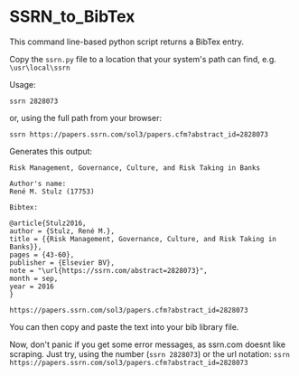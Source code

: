 # SSRN_to_BibTex

This command line-based python script returns a BibTex entry. 

Copy the `ssrn.py` file to a location that your system's path can find, e.g.  `\usr\local\ssrn` 

Usage:

```
ssrn 2828073
```

or, using the full path from your browser:

```
ssrn https://papers.ssrn.com/sol3/papers.cfm?abstract_id=2828073
```

Generates this output:  

    Risk Management, Governance, Culture, and Risk Taking in Banks
    
    Author's name:
    René M. Stulz (17753)
    
    Bibtex:
    
    @article{Stulz2016,
    author = {Stulz, René M.},
    title = {{Risk Management, Governance, Culture, and Risk Taking in Banks}},
    pages = {43-60},
    publisher = {Elsevier BV},
    note = "\url{https://ssrn.com/abstract=2828073}",
    month = sep,
    year = 2016
    }
    
    https://papers.ssrn.com/sol3/papers.cfm?abstract_id=2828073

You can then copy and paste the text into your bib library file.

Now, don't panic if you get some error messages, as ssrn.com doesnt like scraping. Just try, using the number (`ssrn 2828073`)  or the url notation: `ssrn https://papers.ssrn.com/sol3/papers.cfm?abstract_id=2828073`